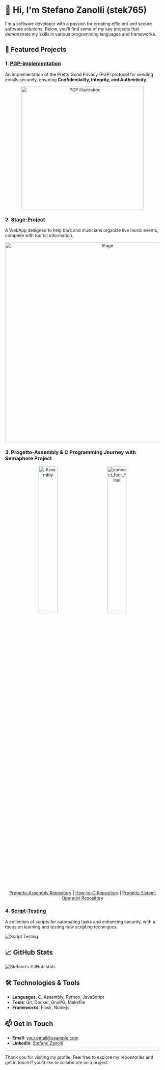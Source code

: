 # 👋 Hi, I'm Stefano Zanolli (stek765)

I'm a software developer with a passion for creating efficient and secure software solutions. Below, you'll find some of my key projects that demonstrate my skills in various programming languages and frameworks.

## 🚀 Featured Projects

### 1. [PGP-implementation](https://github.com/stek765/PGP-implementation)
An implementation of the Pretty Good Privacy (PGP) protocol for sending emails securely, ensuring **Confidentiality, Integrity, and Authenticity**.
<p align="center">
<img src="https://github.com/user-attachments/assets/5e3541e9-1381-4b5c-90bd-16692bc833a6" alt="PGP Illustration" width="400"/>
</p>



### 2. [Stage-Project](https://github.com/stek765/Stage-Project)
A WebApp designed to help bars and musicians organize live music events, complete with tourist information.

<p align="center">
<img src="https://github.com/user-attachments/assets/ef24f299-c2a9-449b-860f-5a0a63efdde8" alt="Stage" width="650" />
</p>

### 3. Progetto-Assembly & C Programming Journey with Semaphore Project

<p align="center">
  <img src="https://github.com/user-attachments/assets/1cba3624-3aa7-4c07-b6f8-da799b790a52" alt="Assembly" width="35%" />
  <span style="display:inline-block; width: 8%;"></span> <!-- Aumentato lo spazio di separazione -->
  <img src="https://github.com/user-attachments/assets/985a7e5b-b71a-400a-9c64-051c9d37eed3" alt="connect_four_final" width="35%" />
</p>


<p align="center" >
  <a href="https://github.com/stek765/Progetto-Assembly">Progetto-Assembly Repository</a> | 
  <a href="https://github.com/stek765/How-to-C">How-to-C Repository</a> | 
  <a href="https://github.com/stek765/Progetto-Sistemi-Operativi">Progetto Sistemi Operativi Repository</a>
</p>



### 4. [Script-Testing](https://github.com/stek765/Script-Testing)
A collection of scripts for automating tasks and enhancing security, with a focus on learning and testing new scripting techniques.

![Script Testing](https://user-images.githubusercontent.com/path/to/image.png)

## 📈 GitHub Stats

![Stefano's GitHub stats](https://github-readme-stats.vercel.app/api?username=stek765&show_icons=true&theme=radical)

## 🛠️ Technologies & Tools

- **Languages**: C, Assembly, Python, JavaScript
- **Tools**: Git, Docker, GnuPG, Makefile
- **Frameworks**: Flask, Node.js

## 📫 Get in Touch

- **Email**: [your.email@example.com](mailto:your.email@example.com)
- **LinkedIn**: [Stefano Zanolli](https://www.linkedin.com/in/yourprofile)

---

Thank you for visiting my profile! Feel free to explore my repositories and get in touch if you’d like to collaborate on a project.
